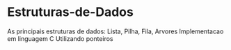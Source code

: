 # Estruturas-de-Dados
As principais estruturas de dados: Lista, Pilha, Fila, Arvores
Implementacao em linguagem C
Utilizando ponteiros
